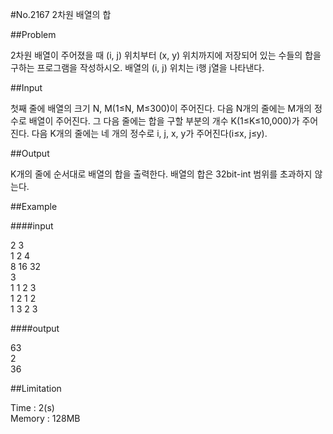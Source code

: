 #No.2167	2차원 배열의 합

##Problem

2차원 배열이 주어졌을 때 (i, j) 위치부터 (x, y) 위치까지에 저장되어 있는 수들의 합을 구하는 프로그램을 작성하시오. 배열의 (i, j) 위치는 i행 j열을 나타낸다.  

##Input

첫째 줄에 배열의 크기 N, M(1≤N, M≤300)이 주어진다. 다음 N개의 줄에는 M개의 정수로 배열이 주어진다. 그 다음 줄에는 합을 구할 부분의 개수 K(1≤K≤10,000)가 주어진다. 다음 K개의 줄에는 네 개의 정수로 i, j, x, y가 주어진다(i≤x, j≤y).  

##Output

K개의 줄에 순서대로 배열의 합을 출력한다. 배열의 합은 32bit-int 범위를 초과하지 않는다.  

##Example

####input

2 3  
1 2 4  
8 16 32  
3  
1 1 2 3  
1 2 1 2  
1 3 2 3  

####output

63  
2  
36  

##Limitation

Time : 2(s)  
Memory : 128MB
